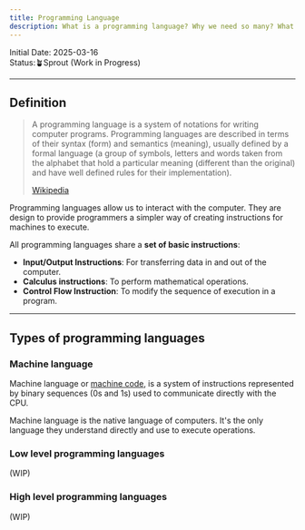 ```yaml
---
title: Programming Language
description: What is a programming language? Why we need so many? What types of programming languages exist? How are they created?
---
```

Initial Date: 2025-03-16   
Status:🪴Sprout (Work in Progress)   

----
## Definition  

> A programming language is a system of notations for writing computer programs. Programming languages are described in terms of their syntax (form) and semantics (meaning), usually defined by a formal language (a group of symbols, letters and words taken from the alphabet that hold a particular meaning (different than the original) and have well defined rules for their implementation).  
>  
> [Wikipedia](https://en.wikipedia.org/wiki/Programming_language)   

Programming languages allow us to interact with the computer. They are design to provide programmers a simpler way of creating instructions for machines to execute.   

All programming languages share a **set of basic instructions**: 

- **Input/Output Instructions**: For transferring data in and out of the computer.  
- **Calculus instructions**: To perform mathematical operations.  
- **Control Flow Instruction**: To modify the sequence of execution in a program.   

---

## Types of programming languages  

### Machine language  

Machine language or [machine code](https://tokyotechlab.com/blogs/ngon-ngu-may), is a system of instructions represented by binary sequences (0s and 1s) used to communicate directly with the CPU.  

Machine language is the native language of computers. It's the only language they understand directly and use to execute operations. 

### Low level programming languages  

(WIP)  

### High level programming languages  

(WIP)  
